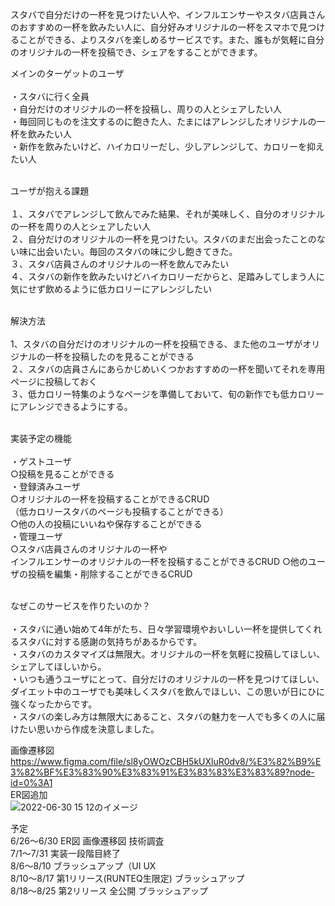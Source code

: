 スタバで自分だけの一杯を見つけたい人や、インフルエンサーやスタバ店員さんのおすすめの一杯を飲みたい人に、自分好みオリジナルの一杯をスマホで見つけることができる、よりスタバを楽しめるサービスです。また、誰もが気軽に自分のオリジナルの一杯を投稿でき、シェアをすることができます。<br>

メインのターゲットのユーザ<br><br>
・スタバに行く全員<br>
・自分だけのオリジナルの一杯を投稿し、周りの人とシェアしたい人<br>
・毎回同じものを注文するのに飽きた人、たまにはアレンジしたオリジナルの一杯を飲みたい人<br>
・新作を飲みたいけど、ハイカロリーだし、少しアレンジして、カロリーを抑えたい人<br><br>

ユーザが抱える課題<br><br>
１、スタバでアレンジして飲んでみた結果、それが美味しく、自分のオリジナルの一杯を周りの人とシェアしたい人<br>
２、自分だけのオリジナルの一杯を見つけたい。スタバのまだ出会ったことのない味に出会いたい。毎回のスタバの味に少し飽きてきた。<br>
３、スタバ店員さんのオリジナルの一杯を飲んでみたい<br>
４、スタバの新作を飲みたいけどハイカロリーだからと、足踏みしてしまう人に気にせず飲めるように低カロリーにアレンジしたい<br><br>

解決方法<br><br>
1、スタバの自分だけのオリジナルの一杯を投稿できる、また他のユーザがオリジナルの一杯を投稿したのを見ることができる<br>
２、スタバの店員さんにあらかじめいくつかおすすめの一杯を聞いてそれを専用ページに投稿しておく<br>
３、低カロリー特集のようなページを準備しておいて、旬の新作でも低カロリーにアレンジできるようにする。<br><br>

実装予定の機能<br><br>
・ゲストユーザ<br>
 ○投稿を見ることができる<br>
・登録済みユーザ<br>
 ○オリジナルの一杯を投稿することができるCRUD<br>
 （低カロリースタバのページも投稿することができる）<br>
 ○他の人の投稿にいいねや保存することができる<br>
・管理ユーザ<br>
 ○スタバ店員さんのオリジナルの一杯や<br>
  インフルエンサーのオリジナルの一杯を投稿することができるCRUD
 ○他のユーザの投稿を編集・削除することができるCRUD<br><br>

なぜこのサービスを作りたいのか？<br><br>
・スタバに通い始めて4年がたち、日々学習環境やおいしい一杯を提供してくれるスタバに対する感謝の気持ちがあるからです。<br>
・スタバのカスタマイズは無限大。オリジナルの一杯を気軽に投稿してほしい、シェアしてほしいから。<br>
・いつも通うユーザにとって、自分だけのオリジナルの一杯を見つけてほしい、ダイエット中のユーザでも美味しくスタバを飲んでほしい、この思いが日にひに強くなったからです。<br>
・スタバの楽しみ方は無限大にあること、スタバの魅力を一人でも多くの人に届けたい思いから作成を決意しました。<br>

画像遷移図<br>
https://www.figma.com/file/sl8yOWOzCBH5kUXluR0dv8/%E3%82%B9%E3%82%BF%E3%83%90%E3%83%91%E3%83%83%E3%83%89?node-id=0%3A1
<br>
ER図追加<br>
![2022-06-30 15 12のイメージ](https://user-images.githubusercontent.com/99113171/176629501-d051ed3b-9296-48c9-a70b-8ede347325c3.jpg)
<br>

予定<br>
6/26〜6/30  ER図 画像遷移図 技術調査<br>
7/1〜7/31 実装一段階目終了<br>
8/6〜8/10  ブラッシュアップ（UI UX<br>
8/10〜8/17 第1リリース(RUNTEQ生限定) ブラッシュアップ<br>
8/18〜8/25 第2リリース 全公開 ブラッシュアップ<br>

